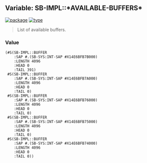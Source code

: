 ## Variable: SB-IMPL::\*AVAILABLE-BUFFERS\*
[![package](https://img.shields.io/badge/Package-SB--IMPL-5f9ea0.svg?style=social&colorA=999999)](../) [![type](https://img.shields.io/badge/Type-Variable-5f9ea0.svg?style=social&colorA=999999)](../#variable) 

> List of available buffers.

### Value
```
(#S(SB-IMPL::BUFFER
    :SAP #.(SB-SYS:INT-SAP #X14E6BFB7B000)
    :LENGTH 4096
    :HEAD 0
    :TAIL 391)
 #S(SB-IMPL::BUFFER
    :SAP #.(SB-SYS:INT-SAP #X14E6BFB7A000)
    :LENGTH 4096
    :HEAD 0
    :TAIL 0)
 #S(SB-IMPL::BUFFER
    :SAP #.(SB-SYS:INT-SAP #X14E6BFB76000)
    :LENGTH 4096
    :HEAD 0
    :TAIL 0)
 #S(SB-IMPL::BUFFER
    :SAP #.(SB-SYS:INT-SAP #X14E6BFB75000)
    :LENGTH 4096
    :HEAD 0
    :TAIL 0)
 #S(SB-IMPL::BUFFER
    :SAP #.(SB-SYS:INT-SAP #X14E6BFB74000)
    :LENGTH 4096
    :HEAD 0
    :TAIL 0))
```
